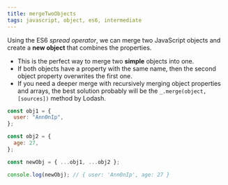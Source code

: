 ```yaml
---
title: mergeTwoObjects
tags: javascript, object, es6, intermediate
---
```


Using the ES6 _spread operator_, we can merge two JavaScript objects and create a **new object** that combines the properties.

- This is the perfect way to merge two **simple** objects into one.
- If both objects have a property with the same name, then the second object property overwrites the first one.
- If you need a deeper merge with recursively merging object properties and arrays, the best solution probably will be the `_.merge(object, [sources])` method by Lodash.

```js
const obj1 = {
  user: "Ann0nIp",
};

const obj2 = {
  age: 27,
};

const newObj = { ...obj1, ...obj2 };
```

```js
console.log(newObj); // { user: 'Ann0nIp', age: 27 }
```
